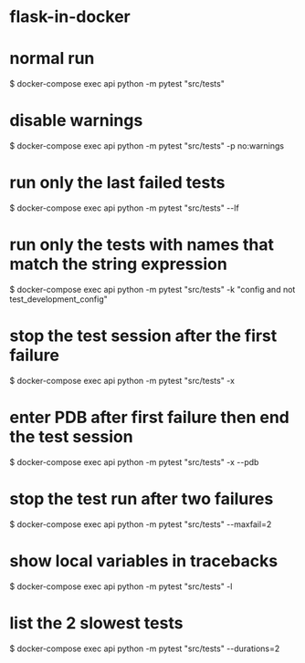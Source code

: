 # flask-in-docker
# normal run
$ docker-compose exec api python -m pytest "src/tests"

# disable warnings
$ docker-compose exec api python -m pytest "src/tests" -p no:warnings

# run only the last failed tests
$ docker-compose exec api python -m pytest "src/tests" --lf

# run only the tests with names that match the string expression
$ docker-compose exec api python -m pytest "src/tests" -k "config and not test_development_config"

# stop the test session after the first failure
$ docker-compose exec api python -m pytest "src/tests" -x

# enter PDB after first failure then end the test session
$ docker-compose exec api python -m pytest "src/tests" -x --pdb

# stop the test run after two failures
$ docker-compose exec api python -m pytest "src/tests" --maxfail=2

# show local variables in tracebacks
$ docker-compose exec api python -m pytest "src/tests" -l

# list the 2 slowest tests
$ docker-compose exec api python -m pytest "src/tests" --durations=2
